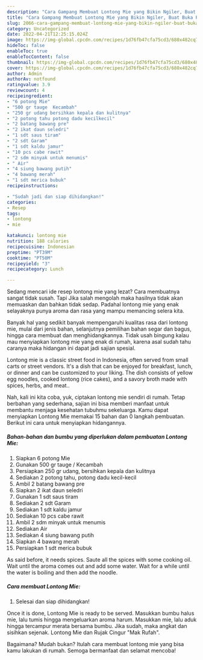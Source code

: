```yaml
---
description: "Cara Gampang Membuat Lontong Mie yang Bikin Ngiler, Buat Buka Puasa Lezat Sekali"
title: "Cara Gampang Membuat Lontong Mie yang Bikin Ngiler, Buat Buka Puasa Lezat Sekali"
slug: 2066-cara-gampang-membuat-lontong-mie-yang-bikin-ngiler-buat-buka-puasa-lezat-sekali
category: Uncategorized
date: 2022-04-21T12:25:15.024Z
image: https://img-global.cpcdn.com/recipes/1d76fb47cfa75cd3/680x482cq70/lontong-mie-foto-resep-utama.jpg
hideToc: false
enableToc: true
enableTocContent: false
thumbnail: https://img-global.cpcdn.com/recipes/1d76fb47cfa75cd3/680x482cq70/lontong-mie-foto-resep-utama.jpg
cover: https://img-global.cpcdn.com/recipes/1d76fb47cfa75cd3/680x482cq70/lontong-mie-foto-resep-utama.jpg
author: Admin
authorAv: notfound
ratingvalue: 3.9
reviewcount: 4
recipeingredient:
- "6 potong Mie"
- "500 gr tauge  Kecambah"
- "250 gr udang bersihkan kepala dan kulitnya"
- "2 potong tahu potong dadu kecilkecil"
- "2 batang bawang pre"
- "2 ikat daun seledri"
- "1 sdt saus tiram"
- "2 sdt Garam"
- "1 sdt kaldu jamur"
- "10 pcs cabe rawit"
- "2 sdm minyak untuk menumis"
- " Air"
- "4 siung bawang putih"
- "4 bawang merah"
- "1 sdt merica bubuk"
recipeinstructions:

- "Sudah jadi dan siap dihidangkan!"
categories:
- Resep
tags:
- lontong
- mie

katakunci: lontong mie 
nutrition: 188 calories
recipecuisine: Indonesian
preptime: "PT39M"
cooktime: "PT50M"
recipeyield: "3"
recipecategory: Lunch

---
```



Sedang mencari ide resep lontong mie yang lezat? Cara membuatnya sangat tidak susah. Tapi Jika salah mengolah maka hasilnya tidak akan memuaskan dan bahkan tidak sedap. Padahal lontong mie yang enak selayaknya punya aroma dan rasa yang mampu memancing selera kita.


Banyak hal yang sedikit banyak mempengaruhi kualitas rasa dari lontong mie, mulai dari jenis bahan, selanjutnya pemilihan bahan segar dan bagus, hingga cara membuat dan menghidangkannya. Tidak usah bingung kalau mau menyiapkan lontong mie yang enak di rumah, karena asal sudah tahu caranya maka hidangan ini dapat jadi sajian spesial.

Lontong mie is a classic street food in Indonesia, often served from small carts or street vendors. It&#39;s a dish that can be enjoyed for breakfast, lunch, or dinner and can be customized to your liking. The dish consists of yellow egg noodles, cooked lontong (rice cakes), and a savory broth made with spices, herbs, and meat..


Nah, kali ini kita coba, yuk, ciptakan lontong mie sendiri di rumah. Tetap berbahan yang sederhana, sajian ini bisa memberi manfaat untuk membantu menjaga kesehatan tubuhmu sekeluarga. Kamu dapat menyiapkan Lontong Mie memakai 15 bahan dan 0 langkah pembuatan. Berikut ini cara untuk menyiapkan hidangannya.

<!--inarticleads1-->

##### Bahan-bahan dan bumbu yang diperlukan dalam pembuatan Lontong Mie:

1. Siapkan 6 potong Mie
1. Gunakan 500 gr tauge / Kecambah
1. Persiapkan 250 gr udang, bersihkan kepala dan kulitnya
1. Sediakan 2 potong tahu, potong dadu kecil-kecil
1. Ambil 2 batang bawang pre
1. Siapkan 2 ikat daun seledri
1. Gunakan 1 sdt saus tiram
1. Sediakan 2 sdt Garam
1. Sediakan 1 sdt kaldu jamur
1. Sediakan 10 pcs cabe rawit
1. Ambil 2 sdm minyak untuk menumis
1. Sediakan  Air
1. Sediakan 4 siung bawang putih
1. Siapkan 4 bawang merah
1. Persiapkan 1 sdt merica bubuk


As said before, it needs spices. Saute all the spices with some cooking oil. Wait until the aroma comes out and add some water. Wait for a while until the water is boiling and then add the noodle. 

<!--inarticleads2-->

##### Cara membuat Lontong Mie:


1. Selesai dan siap dihidangkan!

Once it is done, Lontong Mie is ready to be served. Masukkan bumbu halus mie, lalu tumis hingga mengeluarkan aroma harum. Masukkan mie, lalu aduk hingga tercampur merata bersama bumbu. Jika sudah, maka angkat dan sisihkan sejenak. Lontong Mie dan Rujak Cingur &#34;Mak Rufah&#34;. 

Bagaimana? Mudah bukan? Itulah cara membuat lontong mie yang bisa kamu lakukan di rumah. Semoga bermanfaat dan selamat mencoba!
